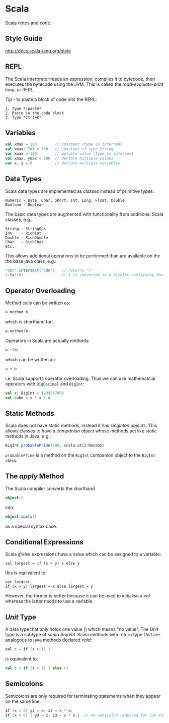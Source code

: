 Scala
=====

[Scala](http://www.scala-lang.org/) notes and code.


Style Guide
-----------
http://docs.scala-lang.org/style



REPL
----
The Scala interpretor reads an expression, compiles it to bytecode, then executes the bytecode using the JVM. This is called the *read-evaluate-print* loop, or REPL.

*Tip* - to paste a block of code into the REPL:
```no-highlight
1. Type *:paste*
2. Paste in the code block
3. Type *Ctrl+K*
```

Variables
---------
```Scala
val xmax = 100        // constant (type is inferred)
val xmax: Int = 100   // constant of type String
var xmax = 100        // mutable value (type is inferred)    
val xmax, ymax = 100  // declare multiple values
var x, y = 0          // declare multiple variables
```

Data Types
----------
Scala data types are implemented as *classes* instead of primitive types:

    Numeric - Byte, Char, Short, Int, Long, Float, Double 
    Boolean - Boolean
    
The basic data types are augmented with functionality from additional Scala classes, e.g.:

    String - StringOps    
    Int    - RichInt
    Double - RichDouble
    Char   - RichChar
    etc.
            
This allows additional operations to be performed than are available on the the base java class, e.g.:

```Scala    
"abc".intersect("cde")   // returns "c"
1.to(10)                 // 1 is converted to a RichInt containing the to() method
```    
    
Operator Overloading
--------------------
Method calls can be written as:
```Scala
a method b
```

which is shorthand for:
```Scala
a.method(b)
```

Operators in Scala are actually methods:
```Scala
a.+(b)
```

which can be written as:
```Scala
a + b
```
i.e. Scala supports operator overloading. Thus we can use mathematcial operators with `BigDecimal` and `BigInt`:
```Scala
val x: BigInt = 1234567890
val cube = x * x * x
```

Static Methods
--------------
Scala does not have static methods, instead it has *singleton objects*. This allows classes to have a *companion object* whose methods act like static methods in Java, e.g.:
```Scala
BigInt.probablePrime(100, scala.util.Random)
```    
`probablePrime` is a method on the `BigInt` companion object to the `BigInt` class.       


The *apply* Method
------------------
The Scala compiler converts the shorthand
```Scala
object()
```    
into
```Scala
object.apply()
```
as a special syntax case.


Conditional Expressions
-----------------------
Scala *if/else* expressions have a value which can be assigned to a variable:

    val largest = if (x > y) x else y
    
this is equivalent to:

    var largest
    if (x > y) largest = x else largest = y
    
However, the former is better because it can be used to initialise a *val* whereas the latter needs to use a variable.


*Unit* Type
-----------
A data type that only holds one value () which means "no value". The *Unit* type is a subtype of *scala.AnyVal*.
Scala methods with return type *Unit* are analogous to java methods declared *void*:
```Scala
val c = if (x > 1) 1
```
is equivalent to:
```Scala 
val c = if (x > 1) 1 else ()
```


Semicolons
----------
Semicolons are only required for terminating statements when they appear on the same line:
```Scala
if (x > 0) y3 = x; z3 = x * x;
if (x > 0) { y3 = x; z3 = x * x }  // no semicolon required for 2nd statement due to the }
```
